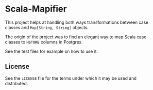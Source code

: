 # Scala-Mapifier

This project helps at handling both ways transformations between case classes and `Map[String, String]` objects. 

The origin of the project was to find an elegant way to map Scala case classes to `HSTORE` columns in Postgres. 

See the test files for example on how to use it.

## License 

See the `LICENSE` file for the terms under which it may be used and distributed.
